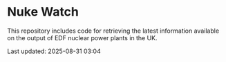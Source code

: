 # Nuke Watch

This repository includes code for retrieving the latest information available on the output of EDF nuclear power plants in the UK.

Last updated: 2025-08-31 03:04